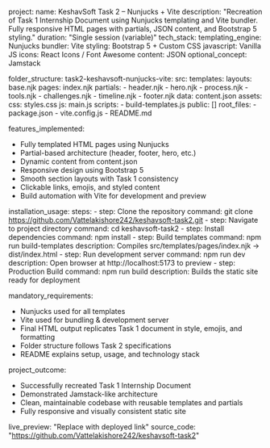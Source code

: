 project:
  name: KeshavSoft Task 2 – Nunjucks + Vite
  description: "Recreation of Task 1 Internship Document using Nunjucks templating and Vite bundler. Fully responsive HTML pages with partials, JSON content, and Bootstrap 5 styling."
  duration: "Single session (variable)"
  tech_stack:
    templating_engine: Nunjucks
    bundler: Vite
    styling: Bootstrap 5 + Custom CSS
    javascript: Vanilla JS
    icons: React Icons / Font Awesome
    content: JSON
    optional_concept: Jamstack

folder_structure:
  task2-keshavsoft-nunjucks-vite:
    src:
      templates:
        layouts: base.njk
        pages: index.njk
        partials:
          - header.njk
          - hero.njk
          - process.njk
          - tools.njk
          - challenges.njk
          - timeline.njk
          - footer.njk
      data: content.json
      assets:
        css: styles.css
        js: main.js
    scripts:
      - build-templates.js
    public: []
    root_files:
      - package.json
      - vite.config.js
      - README.md

features_implemented:
  - Fully templated HTML pages using Nunjucks
  - Partial-based architecture (header, footer, hero, etc.)
  - Dynamic content from content.json
  - Responsive design using Bootstrap 5
  - Smooth section layouts with Task 1 consistency
  - Clickable links, emojis, and styled content
  - Build automation with Vite for development and preview

installation_usage:
  steps:
    - step: Clone the repository
      command: git clone https://github.com/Vattelakishore242/keshavsoft-task2.git
    - step: Navigate to project directory
      command: cd keshavsoft-task2
    - step: Install dependencies
      command: npm install
    - step: Build templates
      command: npm run build-templates
      description: Compiles src/templates/pages/index.njk → dist/index.html
    - step: Run development server
      command: npm run dev
      description: Open browser at http://localhost:5173 to preview
    - step: Production Build
      command: npm run build
      description: Builds the static site ready for deployment

mandatory_requirements:
  - Nunjucks used for all templates
  - Vite used for bundling & development server
  - Final HTML output replicates Task 1 document in style, emojis, and formatting
  - Folder structure follows Task 2 specifications
  - README explains setup, usage, and technology stack

project_outcome:
  - Successfully recreated Task 1 Internship Document
  - Demonstrated Jamstack-like architecture
  - Clean, maintainable codebase with reusable templates and partials
  - Fully responsive and visually consistent static site

live_preview: "Replace with deployed link"
source_code: "https://github.com/Vattelakishore242/keshavsoft-task2"
